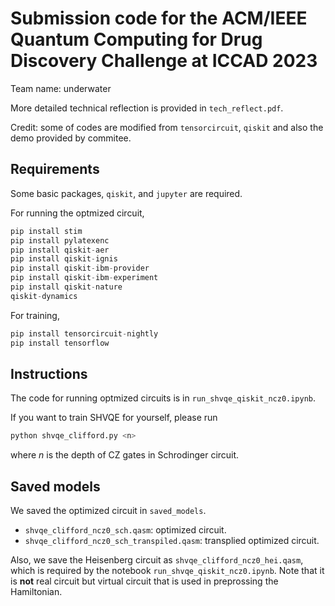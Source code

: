 # Submission code for the ACM/IEEE Quantum Computing for Drug Discovery Challenge at ICCAD 2023

Team name: underwater

More detailed technical reflection is provided in `tech_reflect.pdf`.

Credit: some of codes are modified from `tensorcircuit`, `qiskit` and also the demo provided by commitee.

## Requirements

Some basic packages, `qiskit`, and `jupyter` are required.

For running the optmized circuit,
```python
pip install stim
pip install pylatexenc
pip install qiskit-aer
pip install qiskit-ignis
pip install qiskit-ibm-provider
pip install qiskit-ibm-experiment
pip install qiskit-nature
qiskit-dynamics
```

For training,
```python
pip install tensorcircuit-nightly
pip install tensorflow
```

## Instructions

The code for running optmized circuits is in `run_shvqe_qiskit_ncz0.ipynb`.

If you want to train SHVQE for yourself, please run
```bash
python shvqe_clifford.py <n>
```
where $n$ is the depth of CZ gates in Schrodinger circuit.

## Saved models

We saved the optimized circuit in `saved_models`.

- `shvqe_clifford_ncz0_sch.qasm`: optimized circuit. 
- `shvqe_clifford_ncz0_sch_transpiled.qasm`: transplied optimized circuit.

Also, we save the Heisenberg circuit as `shvqe_clifford_ncz0_hei.qasm`, which is required by the notebook `run_shvqe_qiskit_ncz0.ipynb`. Note that it is **not** real circuit but virtual circuit that is used in preprossing the Hamiltonian.

